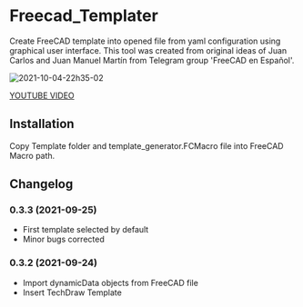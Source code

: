 # Freecad_Templater

Create FreeCAD template into opened file from yaml configuration using graphical user interface.
This tool was created from original ideas of Juan Carlos and Juan Manuel Martín from Telegram group 'FreeCAD en Español'.

<img src="https://i.ibb.co/SB776q0/2021-10-04-22h35-02.png" alt="2021-10-04-22h35-02" border="0">

[YOUTUBE VIDEO](https://www.youtube.com/watch?v=2JZJYEfYs64&t=13s)

## Installation

Copy Template folder and template_generator.FCMacro file into FreeCAD Macro path.

## Changelog
### 0.3.3 (2021-09-25)
- First template selected by default
- Minor bugs corrected
### 0.3.2 (2021-09-24)
- Import dynamicData objects from FreeCAD file
- Insert TechDraw Template
